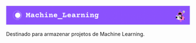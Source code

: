 <p align="left">
  <img src="https://github.com/srtajoy/srtajoy/raw/main/assets/git-machine.gif" alt="Machine Learning">
</p>

Destinado para armazenar projetos de Machine Learning.
